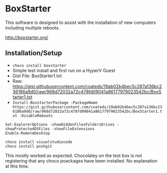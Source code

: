 # BoxStarter
This software is designed to assist with the installation of new computers including multiple reboots.

http://boxstarter.org/

## Installation/Setup
* `choco install boxstarter`
* Simple test install and first run on a HyperV Guest
* Gist File: BoxStarter1.txt
* Raw:  https://gist.githubusercontent.com/coateds/19ab02b4bec5c287a136bc236186a9d0/raw/968d72032a72c478fd09041a86177979023542bc/BoxStarter1.txt
* `Install-BoxstarterPackage -PackageName https://gist.githubusercontent.com/coateds/19ab02b4bec5c287a136bc236186a9d0/raw/968d72032a72c478fd09041a86177979023542bc/BoxStarter1.txt -DisableReboots`

```
Set-ExplorerOptions -showHiddenFilesFoldersDrives -showProtectedOSFiles -showFileExtensions
Enable-RemoteDesktop

choco install visualstudiocode
choco install poshgit
```

This mostly worked as expected. Chocolatey on the test box is not registering that any choco poackages have been installed. No explanation at this time.